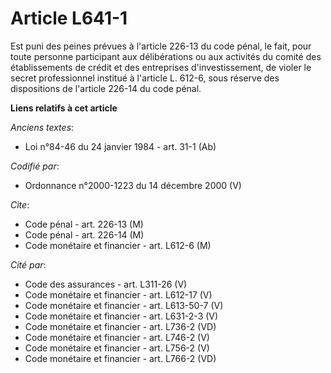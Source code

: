 # Article L641-1

Est puni des peines prévues à l'article 226-13 du code pénal, le fait, pour toute personne participant aux délibérations ou
aux activités du comité des établissements de crédit et des entreprises d'investissement, de violer le secret professionnel
institué à l'article L. 612-6, sous réserve des dispositions de l'article 226-14 du code pénal.

**Liens relatifs à cet article**

_Anciens textes_:

  - Loi n°84-46 du 24 janvier 1984 - art. 31-1 (Ab)

_Codifié par_:

  - Ordonnance n°2000-1223 du 14 décembre 2000 (V)

_Cite_:

  - Code pénal - art. 226-13 (M)
  - Code pénal - art. 226-14 (M)
  - Code monétaire et financier - art. L612-6 (M)

_Cité par_:

  - Code des assurances - art. L311-26 (V)
  - Code monétaire et financier - art. L612-17 (V)
  - Code monétaire et financier - art. L613-50-7 (V)
  - Code monétaire et financier - art. L631-2-3 (V)
  - Code monétaire et financier - art. L736-2 (VD)
  - Code monétaire et financier - art. L746-2 (V)
  - Code monétaire et financier - art. L756-2 (V)
  - Code monétaire et financier - art. L766-2 (VD)
